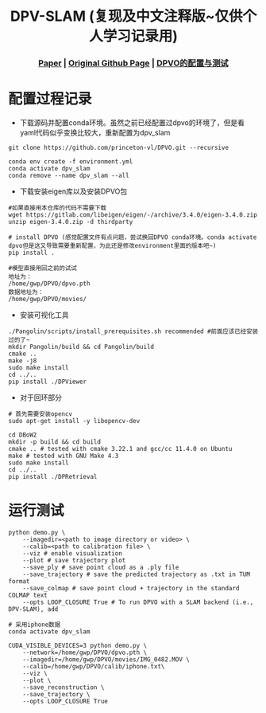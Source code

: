 [comment]: <> (# DPV-SLAM)

<!-- PROJECT LOGO -->

<p align="center">

  <h1 align="center"> DPV-SLAM (复现及中文注释版~仅供个人学习记录用)
  </h1>

[comment]: <> (  <h2 align="center">PAPER</h2>)
  <h3 align="center">
  <a href="https://arxiv.org/pdf/2408.01654" target="_blank">Paper</a> 
  | <a href="https://github.com/princeton-vl/DPVO" target="_blank">Original Github Page</a>
  | <a href="https://github.com/KwanWaiPang/DPVO_comment" target="_blank">DPVO的配置与测试</a>
  </h3>
  <div align="center"></div>

# 配置过程记录
* 下载源码并配置conda环境。虽然之前已经配置过dpvo的环境了，但是看yaml代码似乎变换比较大，重新配置为dpv_slam
~~~
git clone https://github.com/princeton-vl/DPVO.git --recursive

conda env create -f environment.yml
conda activate dpv_slam
conda remove --name dpv_slam --all
~~~

* 下载安装eigen库以及安装DPVO包
~~~
#如果直接用本仓库的代码不需要下载
wget https://gitlab.com/libeigen/eigen/-/archive/3.4.0/eigen-3.4.0.zip
unzip eigen-3.4.0.zip -d thirdparty

# install DPVO (感觉配置文件有点问题，尝试换回DPVO conda环境。conda activate dpvo但是这又导致需要重新配置，为此还是修改environment里面的版本吧~)
pip install .

#模型直接用回之前的试试
地址为：
/home/gwp/DPVO/dpvo.pth
数据地址为：
/home/gwp/DPVO/movies/
~~~
* 安装可视化工具
~~~
./Pangolin/scripts/install_prerequisites.sh recommended #前面应该已经安装过的了~
mkdir Pangolin/build && cd Pangolin/build
cmake ..
make -j8
sudo make install
cd ../..
pip install ./DPViewer
~~~
* 对于回环部分
~~~
# 首先需要安装opencv
sudo apt-get install -y libopencv-dev

cd DBoW2
mkdir -p build && cd build
cmake .. # tested with cmake 3.22.1 and gcc/cc 11.4.0 on Ubuntu
make # tested with GNU Make 4.3
sudo make install
cd ../..
pip install ./DPRetrieval
~~~

# 运行测试
~~~
python demo.py \
    --imagedir=<path to image directory or video> \
    --calib=<path to calibration file> \
    --viz # enable visualization
    --plot # save trajectory plot
    --save_ply # save point cloud as a .ply file
    --save_trajectory # save the predicted trajectory as .txt in TUM format
    --save_colmap # save point cloud + trajectory in the standard COLMAP text 
    --opts LOOP_CLOSURE True # To run DPVO with a SLAM backend (i.e., DPV-SLAM), add
    
# 采用iphone数据
conda activate dpv_slam

CUDA_VISIBLE_DEVICES=3 python demo.py \
    --network=/home/gwp/DPVO/dpvo.pth \
    --imagedir=/home/gwp/DPVO/movies/IMG_0482.MOV \
    --calib=/home/gwp/DPVO/calib/iphone.txt\
    --viz \
    --plot \
    --save_reconstruction \
    --save_trajectory \
    --opts LOOP_CLOSURE True
~~~